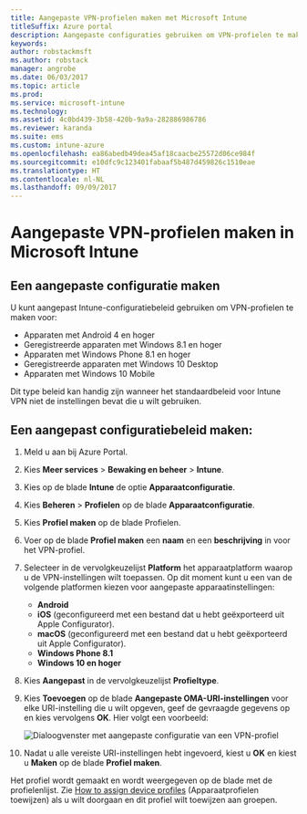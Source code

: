 ```yaml
---
title: Aangepaste VPN-profielen maken met Microsoft Intune
titleSuffix: Azure portal
description: Aangepaste configuraties gebruiken om VPN-profielen te maken in Intune.
keywords: 
author: robstackmsft
ms.author: robstack
manager: angrobe
ms.date: 06/03/2017
ms.topic: article
ms.prod: 
ms.service: microsoft-intune
ms.technology: 
ms.assetid: 4c0bd439-3b58-420b-9a9a-282886986786
ms.reviewer: karanda
ms.suite: ems
ms.custom: intune-azure
ms.openlocfilehash: ea86abedb49dea45af18caacbe25572d06ce984f
ms.sourcegitcommit: e10dfc9c123401fabaaf5b487d459826c1510eae
ms.translationtype: HT
ms.contentlocale: nl-NL
ms.lasthandoff: 09/09/2017
---
```

# <a name="how-to-create-custom-vpn-profiles-in-microsoft-intune"></a>Aangepaste VPN-profielen maken in Microsoft Intune

## <a name="create-a-custom-configuration"></a>Een aangepaste configuratie maken
U kunt aangepast Intune-configuratiebeleid gebruiken om VPN-profielen te maken voor:

* Apparaten met Android 4 en hoger
* Geregistreerde apparaten met Windows 8.1 en hoger
* Apparaten met Windows Phone 8.1 en hoger
* Geregistreerde apparaten met Windows 10 Desktop 
* Apparaten met Windows 10 Mobile

Dit type beleid kan handig zijn wanneer het standaardbeleid voor Intune VPN niet de instellingen bevat die u wilt gebruiken.

## <a name="to-create-a-custom-configuration-policy"></a>Een aangepast configuratiebeleid maken:

1. Meld u aan bij Azure Portal.
2. Kies **Meer services** > **Bewaking en beheer** > **Intune**.
3. Kies op de blade **Intune** de optie **Apparaatconfiguratie**.
4. Kies **Beheren** > **Profielen** op de blade **Apparaatconfiguratie**.
5. Kies **Profiel maken** op de blade Profielen.
6. Voer op de blade **Profiel maken** een **naam** en een **beschrijving** in voor het VPN-profiel.
7. Selecteer in de vervolgkeuzelijst **Platform** het apparaatplatform waarop u de VPN-instellingen wilt toepassen. Op dit moment kunt u een van de volgende platformen kiezen voor aangepaste apparaatinstellingen:
    - **Android**
    - **iOS** (geconfigureerd met een bestand dat u hebt geëxporteerd uit Apple Configurator).
    - **macOS** (geconfigureerd met een bestand dat u hebt geëxporteerd uit Apple Configurator).
    - **Windows Phone 8.1**
    - **Windows 10 en hoger**
6. Kies **Aangepast** in de vervolgkeuzelijst **Profieltype**.
7. Kies **Toevoegen** op de blade **Aangepaste OMA-URI-instellingen** voor elke URI-instelling die u wilt opgeven, geef de gevraagde gegevens op en kies vervolgens **OK**. Hier volgt een voorbeeld:

   ![Dialoogvenster met aangepaste configuratie van een VPN-profiel](./media/Intune_Add_VPN_URI.png)

4.  Nadat u alle vereiste URI-instellingen hebt ingevoerd, kiest u **OK** en kiest u **Maken** op de blade **Profiel maken**.

Het profiel wordt gemaakt en wordt weergegeven op de blade met de profielenlijst.
Zie [How to assign device profiles](device-profile-assign.md) (Apparaatprofielen toewijzen) als u wilt doorgaan en dit profiel wilt toewijzen aan groepen.




